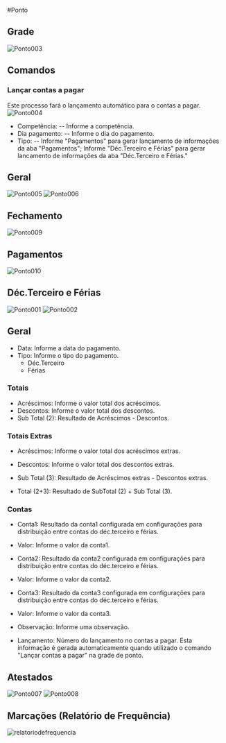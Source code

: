 #Ponto

## Grade
![Ponto003](https://raw.githubusercontent.com/netforcews/docs-erp/master/RH/imagens/Ponto003.png)

## Comandos

### Lançar contas a pagar
Este processo fará o lançamento automático para o contas a pagar.
![Ponto004](https://raw.githubusercontent.com/netforcews/docs-erp/master/RH/imagens/Ponto004.png)
- Competência: 
-- Informe a competência.
- Dia pagamento: 
-- Informe o dia do pagamento.
- Tipo: 
-- Informe "Pagamentos" para gerar lançamento de informações da aba "Pagamentos"; Informe "Déc.Terceiro e Férias" para gerar lancamento de informações da aba "Déc.Terceiro e Férias."

## Geral
![Ponto005](https://raw.githubusercontent.com/netforcews/docs-erp/master/RH/imagens/Ponto005.png)
![Ponto006](https://raw.githubusercontent.com/netforcews/docs-erp/master/RH/imagens/Ponto006.png)

## Fechamento
![Ponto009](https://raw.githubusercontent.com/netforcews/docs-erp/master/RH/imagens/Ponto009.png)

## Pagamentos
![Ponto010](https://raw.githubusercontent.com/netforcews/docs-erp/master/RH/imagens/Ponto010.png)

## Déc.Terceiro e Férias
![Ponto001](https://raw.githubusercontent.com/netforcews/docs-erp/master/RH/imagens/Ponto001.png)
![Ponto002](https://raw.githubusercontent.com/netforcews/docs-erp/master/RH/imagens/Ponto002.png)

## Geral
- Data: Informe a data do pagamento.
- Tipo: Informe o tipo do pagamento.
  * Déc.Terceiro
  * Férias

### Totais
- Acréscimos: Informe o valor total dos acréscimos.
- Descontos: Informe o valor total dos descontos.
- Sub Total (2): Resultado de Acréscimos - Descontos.

### Totais Extras
- Acréscimos: Informe o valor total dos acréscimos extras.
- Descontos: Informe o valor total dos descontos extras.
- Sub Total (3): Resultado de Acréscimos extras - Descontos extras.


- Total (2+3): Resultado de SubTotal (2) + Sub Total (3).

### Contas
- Conta1: Resultado da conta1 configurada em configurações para distribuição entre contas do déc.terceiro e férias.
- Valor: Informe o valor da conta1.
- Conta2: Resultado da conta2 configurada em configurações para distribuição entre contas do déc.terceiro e férias.
- Valor: Informe o valor da conta2.
- Conta3: Resultado da conta3 configurada em configurações para distribuição entre contas do déc.terceiro e férias.
- Valor: Informe o valor da conta3.

- Observação: Informe uma observação.
- Lançamento: Número do lançamento no contas a pagar. Esta informação é gerada automaticamente quando utilizado o comando "Lançar contas a pagar" na grade de ponto.

## Atestados
![Ponto007](https://raw.githubusercontent.com/netforcews/docs-erp/master/RH/imagens/Ponto007.png)
![Ponto008](https://raw.githubusercontent.com/netforcews/docs-erp/master/RH/imagens/Ponto008.png)

## Marcações (Relatório de Frequência)
![relatoriodefrequencia](https://raw.githubusercontent.com/netforcews/docs-erp/master/RH/imagens/relatoriodefrequencia.png)
